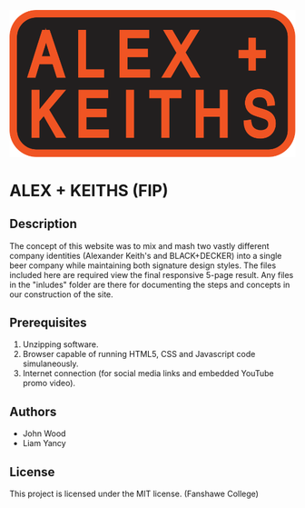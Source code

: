 ![FIP LOGO](AlexKeiths_Logo.svg)

# ALEX + KEITHS (FIP)

## Description
The concept of this website was to mix and mash two vastly different company identities (Alexander Keith's and BLACK+DECKER) into a single beer company while maintaining both signature design styles. The files included here are required view the final responsive 5-page result. Any files in the "inludes" folder are there for documenting the steps and concepts in our construction of the site.

## Prerequisites
1) Unzipping software.
2) Browser capable of running HTML5, CSS and Javascript code simulaneously.
3) Internet connection (for social media links and embedded YouTube promo video).

## Authors
- John Wood
- Liam Yancy

## License
This project is licensed under the MIT license. (Fanshawe College)
